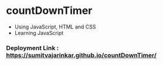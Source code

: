 # countDownTimer
* Using JavaScript, HTML and CSS
* Learning JavaScript
### Deployment Link : https://sumitvajarinkar.github.io/countDownTimer/
